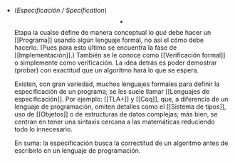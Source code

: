 - (_Especificación / Specification_) $$\bullet$$ Etapa la cualse define de manera conceptual lo _qué_ debe hacer un [[Programa]] usando algún lenguaje formal, no así el cómo debe hacerlo. (Pues para esto último se encuentra la fase de [[Implementación]].) También se le conoce como [[Verificación formal]] o simplemente como verificación. La idea detrás es poder demostrar (probar) con exactitud que un algoritmo hará lo que se espera.
  
  Existen, con gran variedad, muchos lenguajes formales para definir la especificación de un programa; se les suele llamar [[Lenguajes de especificación]]. Por ejemplo: [[TLA+]] y [[Coq]], que, a diferencia de un lenguaje de programación, omiten detalles como el [[Sistema de tipos]], uso de [[Objetos]] o de estructuras de datos complejas; más bien, se centran en tener una sintaxis cercana a las matemáticas reduciendo todo lo innecesario. 
  
  En suma: la especificación busca la correctitud de un algoritmo antes de escribirlo en un lenguaje de programación.
